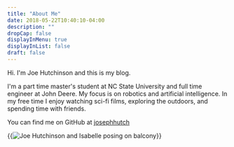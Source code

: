 ```yaml
---
title: "About Me"
date: 2018-05-22T10:40:10-04:00
description: ""
dropCap: false
displayInMenu: true
displayInList: false
draft: false
---
```


Hi. I'm Joe Hutchinson and this is my blog.

I'm a part time master's student at NC State University and full time engineer at John Deere. My focus is on robotics and artificial intelligence. In my free time I enjoy watching sci-fi films, exploring the outdoors, and spending time with friends.

You can find me on GitHub at [josephhutch](https://github.com/josephhutch/)

{{<image src="img/me.jpg" alt="Joe Hutchinson and Isabelle posing on balcony">}}